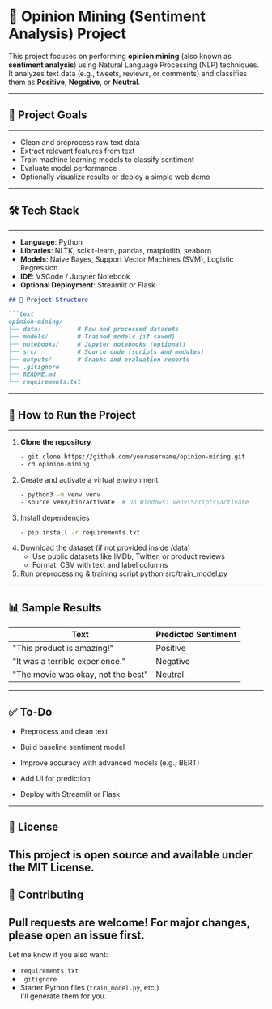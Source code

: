 # 🧠 Opinion Mining (Sentiment Analysis) Project

This project focuses on performing **opinion mining** (also known as **sentiment analysis**) using Natural Language Processing (NLP) techniques. It analyzes text data (e.g., tweets, reviews, or comments) and classifies them as **Positive**, **Negative**, or **Neutral**.

--------------------
## 📌 Project Goals
--------------------
- Clean and preprocess raw text data
- Extract relevant features from text
- Train machine learning models to classify sentiment
- Evaluate model performance
- Optionally visualize results or deploy a simple web demo

---------------------
## 🛠️ Tech Stack
---------------------
- **Language**: Python
- **Libraries**: NLTK, scikit-learn, pandas, matplotlib, seaborn
- **Models**: Naive Bayes, Support Vector Machines (SVM), Logistic Regression
- **IDE**: VSCode / Jupyter Notebook
- **Optional Deployment**: Streamlit or Flask
```markdown
## 📁 Project Structure

```text
opinion-mining/
├── data/          # Raw and processed datasets
├── models/        # Trained models (if saved)
├── notebooks/     # Jupyter notebooks (optional)
├── src/           # Source code (scripts and modules)
├── outputs/       # Graphs and evaluation reports
├── .gitignore
├── README.md
└── requirements.txt
```  

-------------------------------
## 🚀 How to Run the Project
-------------------------------
1. **Clone the repository**  
   ```bash
   - git clone https://github.com/yourusername/opinion-mining.git  
   - cd opinion-mining  
2. Create and activate a virtual environment
   ```bash
   - python3 -m venv venv  
   - source venv/bin/activate  # On Windows: venv\Scripts\activate
3. Install dependencies
   ```bash
   - pip install -r requirements.txt  
4. Download the dataset (if not provided inside /data)
   - Use public datasets like IMDb, Twitter, or product reviews
   - Format: CSV with text and label columns
5. Run preprocessing & training script
    python src/train_model.py
------------------
📊 Sample Results
------------------

| Text                               | Predicted Sentiment |
| ---------------------------------- | ------------------- |
| "This product is amazing!"         | Positive            |
| "It was a terrible experience."    | Negative            |
| "The movie was okay, not the best" | Neutral             |
----------
✅ To-Do
----------
- Preprocess and clean text

- Build baseline sentiment model

- Improve accuracy with advanced models (e.g., BERT)

- Add UI for prediction

- Deploy with Streamlit or Flask
 -------------
📜 License
--------------
This project is open source and available under the MIT License.
------------------
🤝 Contributing
------------------
Pull requests are welcome! For major changes, please open an issue first.
---
Let me know if you also want:
- `requirements.txt`
- `.gitignore`
- Starter Python files (`train_model.py`, etc.)  
I'll generate them for you.




    
   

